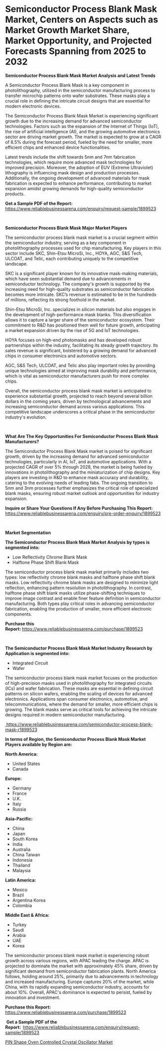 <p><h1>Semiconductor Process Blank Mask Market, Centers on Aspects such as Market Growth Market Share, Market Opportunity, and Projected Forecasts Spanning from 2025 to 2032</h1></p><p><strong>Semiconductor Process Blank Mask Market Analysis and Latest Trends</strong></p>
<p><p>A Semiconductor Process Blank Mask is a key component in photolithography, utilized in the semiconductor manufacturing process to transfer microchip patterns onto wafer substrates. These masks play a crucial role in defining the intricate circuit designs that are essential for modern electronic devices.</p><p>The Semiconductor Process Blank Mask Market is experiencing significant growth due to the increasing demand for advanced semiconductor technologies. Factors such as the expansion of the Internet of Things (IoT), the rise of artificial intelligence (AI), and the growing automotive electronics sector are driving market growth. The market is expected to grow at a CAGR of 8.5% during the forecast period, fueled by the need for smaller, more efficient chips and enhanced device functionalities.</p><p>Latest trends include the shift towards 5nm and 7nm fabrication technologies, which require more advanced mask technologies for improved precision. Moreover, the adoption of EUV (Extreme Ultraviolet) lithography is influencing mask design and production processes. Additionally, the ongoing development of advanced materials for mask fabrication is expected to enhance performance, contributing to market expansion amidst growing demands for high-quality semiconductor products.</p></p>
<p><strong>Get a Sample PDF of the Report:&nbsp;</strong> <a href="https://www.reliablebusinessarena.com/enquiry/request-sample/1899523?utm_campaign=2264&utm_medium=2&utm_source=Github&utm_content=ia&utm_term=13022025&utm_id=semiconductor-process-blank-mask">https://www.reliablebusinessarena.com/enquiry/request-sample/1899523</a></p>
<p>&nbsp;</p>
<p><strong>Semiconductor Process Blank Mask Major Market Players</strong></p>
<p><p>The semiconductor process blank mask market is a crucial segment within the semiconductor industry, serving as a key component in photolithography processes used for chip manufacturing. Key players in this sector include SKC, Shin-Etsu MicroSi, Inc., HOYA, AGC, S&S Tech, ULCOAT, and Telic, each contributing uniquely to the competitive landscape.</p><p>SKC is a significant player known for its innovative mask-making materials, which have seen substantial demand due to advancements in semiconductor technology. The company's growth is supported by the increasing need for high-quality substrates as semiconductor fabrication becomes more intricate. SKC’s revenue is estimated to be in the hundreds of millions, reflecting its strong foothold in the market.</p><p>Shin-Etsu MicroSi, Inc. specializes in silicon materials but also engages in the development of high-performance mask blanks. This diversification allows it to capture a larger share of the semiconductor ecosystem. Their commitment to R&D has positioned them well for future growth, anticipating a market expansion driven by the rise of 5G and IoT technologies.</p><p>HOYA focuses on high-end photomasks and has developed robust partnerships within the industry, facilitating its steady growth trajectory. Its sales revenue is significant, bolstered by a growing demand for advanced chips in consumer electronics and automotive sectors.</p><p>AGC, S&S Tech, ULCOAT, and Telic also play important roles by providing unique technologies aimed at improving mask durability and performance, which is vital as semiconductor manufacturers push for more complex chips.</p><p>Overall, the semiconductor process blank mask market is anticipated to experience substantial growth, projected to reach beyond several billion dollars in the coming years, driven by technological advancements and increasing semiconductor demand across various applications. This competitive landscape underscores a critical phase in the semiconductor industry's evolution.</p></p>
<p>&nbsp;</p>
<p><strong>What Are The Key Opportunities For Semiconductor Process Blank Mask Manufacturers?</strong></p>
<p><p>The Semiconductor Process Blank Mask market is poised for significant growth, driven by the increasing demand for advanced semiconductor technologies, particularly in AI, IoT, and automotive applications. With a projected CAGR of over 5% through 2028, the market is being fueled by innovations in photolithography and the miniaturization of chip designs. Key players are investing in R&D to enhance mask accuracy and durability, catering to the evolving needs of leading fabs. The ongoing transition to 5nm and 3nm processes further emphasizes the critical role of specialized blank masks, ensuring robust market outlook and opportunities for industry expansion.</p></p>
<p><strong>Inquire or Share Your Questions If Any Before Purchasing This Report:</strong> <a href="https://www.reliablebusinessarena.com/enquiry/pre-order-enquiry/1899523?utm_campaign=2264&utm_medium=2&utm_source=Github&utm_content=ia&utm_term=13022025&utm_id=semiconductor-process-blank-mask">https://www.reliablebusinessarena.com/enquiry/pre-order-enquiry/1899523</a></p>
<p>&nbsp;</p>
<p><strong>Market Segmentation</strong></p>
<p><strong>The Semiconductor Process Blank Mask Market Analysis by types is segmented into:</strong></p>
<p><ul><li>Low Reflectivity Chrome Blank Mask</li><li>Halftone Phase Shift Blank Mask</li></ul></p>
<p><p>The semiconductor process blank mask market primarily includes two types: low reflectivity chrome blank masks and halftone phase shift blank masks. Low reflectivity chrome blank masks are designed to minimize light reflection, enhancing pattern resolution in photolithography. In contrast, halftone phase shift blank masks utilize phase-shifting techniques to improve image contrast and enable finer feature definition in semiconductor manufacturing. Both types play critical roles in advancing semiconductor fabrication, enabling the production of smaller, more efficient electronic components.</p></p>
<p><strong>Purchase this Report:&nbsp;</strong><a href="https://www.reliablebusinessarena.com/purchase/1899523?utm_campaign=2264&utm_medium=2&utm_source=Github&utm_content=ia&utm_term=13022025&utm_id=semiconductor-process-blank-mask">https://www.reliablebusinessarena.com/purchase/1899523</a></p>
<p>&nbsp;</p>
<p><strong>The Semiconductor Process Blank Mask Market Industry Research by Application is segmented into:</strong></p>
<p><ul><li>Integrated Circuit</li><li>Wafer</li></ul></p>
<p><p>The semiconductor process blank mask market focuses on the production of high-precision masks used in photolithography for integrated circuits (ICs) and wafer fabrication. These masks are essential in defining circuit patterns on silicon wafers, enabling the scaling of devices for advanced electronics. Applications span consumer electronics, automotive, and telecommunications, where the demand for smaller, more efficient chips is growing. The blank masks serve as critical tools for achieving the intricate designs required in modern semiconductor manufacturing.</p></p>
<p><a href="https://www.reliablebusinessarena.com/semiconductor-process-blank-mask-r1899523?utm_campaign=2264&utm_medium=2&utm_source=Github&utm_content=ia&utm_term=13022025&utm_id=semiconductor-process-blank-mask">&nbsp;https://www.reliablebusinessarena.com/semiconductor-process-blank-mask-r1899523</a></p>
<p><strong>In terms of Region, the Semiconductor Process Blank Mask Market Players available by Region are:</strong></p>
<p>
    <p> <strong> North America: </strong>
        <ul>
            <li>United States</li>
            <li>Canada</li>
        </ul>
        </p> 
    <p> <strong> Europe: </strong>
        <ul>
            <li>Germany</li>
            <li>France</li>
            <li>U.K.</li>
            <li>Italy</li>
            <li>Russia</li>
        </ul>
        </p> 
    <p> <strong> Asia-Pacific: </strong>
        <ul>
            <li>China</li>
            <li>Japan</li>
            <li>South Korea</li>
            <li>India</li>
            <li>Australia</li>
            <li>China Taiwan</li>
            <li>Indonesia</li>
            <li>Thailand</li>
            <li>Malaysia</li>
        </ul>
        </p> 
    <p> <strong> Latin America: </strong>
        <ul>
            <li>Mexico</li>
            <li>Brazil</li>
            <li>Argentina Korea</li>
            <li>Colombia</li>
        </ul>
        </p> 
    <p> <strong> Middle East & Africa: </strong>
        <ul>
            <li>Turkey</li>
            <li>Saudi</li>
            <li>Arabia</li>
            <li>UAE</li>
            <li>Korea</li>
        </ul>
    </p>
    </p>
<p><p>The semiconductor process blank mask market is experiencing robust growth across various regions, with APAC leading the charge. APAC is projected to dominate the market with approximately 45% share, driven by significant demand from semiconductor fabrication plants. North America follows, holding around 25%, primarily due to advancements in technology and increased manufacturing. Europe captures 20% of the market, while China, with its rapidly expanding semiconductor industry, accounts for about 10%. Overall, APAC's dominance is expected to persist, fueled by innovation and investment.</p></p>
<p><strong>Purchase this Report: </strong><a href="https://www.reliablebusinessarena.com/purchase/1899523?utm_campaign=2264&utm_medium=2&utm_source=Github&utm_content=ia&utm_term=13022025&utm_id=semiconductor-process-blank-mask">https://www.reliablebusinessarena.com/purchase/1899523</a></p>
<p>&nbsp;<strong>Get a Sample PDF of the Report:&nbsp;&nbsp;</strong><a href="https://www.reliablebusinessarena.com/enquiry/request-sample/1899523?utm_campaign=2264&utm_medium=2&utm_source=Github&utm_content=ia&utm_term=13022025&utm_id=semiconductor-process-blank-mask">https://www.reliablebusinessarena.com/enquiry/request-sample/1899523</a></p>
<p><strong></strong></p>
<p><p><a href="https://github.com/edacruz6/Market-Research-Report-List-1/blob/main/pin-shape-oven-controlled-crystal-oscillator-market.md?utm_campaign=2264&utm_medium=2&utm_source=Github&utm_content=ia&utm_term=13022025&utm_id=semiconductor-process-blank-mask">PIN Shape Oven Controlled Crystal Oscillator Market</a></p></p>